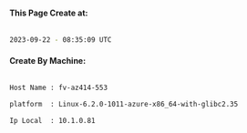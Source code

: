 
   
#### This Page Create at:

```bash

2023-09-22 - 08:35:09 UTC

```

#### Create By Machine:

```bash

Host Name : fv-az414-553

platform  : Linux-6.2.0-1011-azure-x86_64-with-glibc2.35

Ip Local  : 10.1.0.81

```

